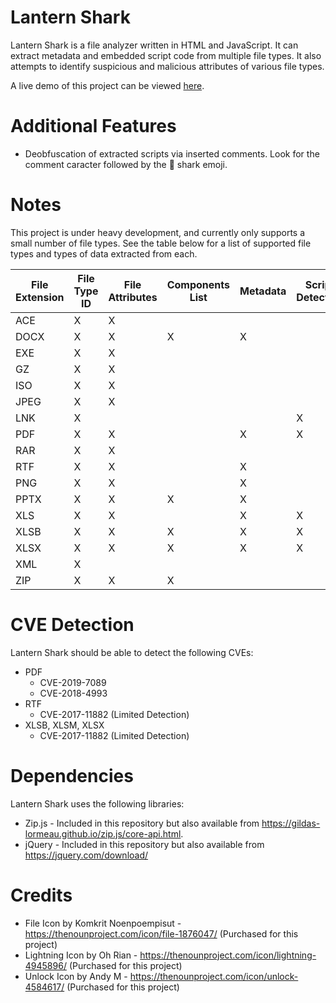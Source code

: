 # Lantern Shark
Lantern Shark is a file analyzer written in HTML and JavaScript. It can extract metadata and embedded script code from multiple file types. It also attempts to identify suspicious and malicious attributes of various file types.

A live demo of this project can be viewed [here](https://alecdhuse.github.io/Lantern-Shark/).

# Additional Features
  - Deobfuscation of extracted scripts via inserted comments. Look for the comment caracter followed by the 🦈 shark emoji.

# Notes
This project is under heavy development, and currently only supports a small number of file types.
See the table below for a list of supported file types and types of data extracted from each.

| File Extension | File Type ID | File Attributes | Components List | Metadata | Script Detection | Script Extraction |
| -------------- | ------------ | --------------- | --------------- | -------- | ---------------- | ----------------- |
| ACE            | X            | X               |                 |          |                  |                   |
| DOCX           | X            | X               | X               | X        |                  |                   |
| EXE            | X            | X               |                 |          |                  |                   |
| GZ             | X            | X               |                 |          |                  |                   |
| ISO            | X            | X               |                 |          |                  |                   |
| JPEG           | X            | X               |                 |          |                  |                   |
| LNK            | X            |                 |                 |          | X                | X                 |
| PDF            | X            | X               |                 | X        | X                | X                 |
| RAR            | X            | X               |                 |          |                  |                   |
| RTF            | X            | X               |                 | X        |                  |                   |
| PNG            | X            | X               |                 | X        |                  |                   |
| PPTX           | X            | X               | X               | X        |                  |                   |
| XLS            | X            | X               |                 | X        | X                | X                 |
| XLSB           | X            | X               | X               | X        | X                | X                 |
| XLSX           | X            | X               | X               | X        | X                | X                 |
| XML            | X            |                 |                 |          |                  |                   |
| ZIP            | X            | X               | X               |          |                  |                   |

# CVE Detection
Lantern Shark should be able to detect the following CVEs:

- PDF
  - CVE-2019-7089
  - CVE-2018-4993
- RTF
  - CVE-2017-11882 (Limited Detection)
- XLSB, XLSM, XLSX
  - CVE-2017-11882 (Limited Detection)

# Dependencies
Lantern Shark uses the following libraries:
- Zip.js - Included in this repository but also available from https://gildas-lormeau.github.io/zip.js/core-api.html.
- jQuery - Included in this repository but also available from https://jquery.com/download/

# Credits
- File Icon by Komkrit Noenpoempisut - https://thenounproject.com/icon/file-1876047/ (Purchased for this project)
- Lightning Icon by Oh Rian - https://thenounproject.com/icon/lightning-4945896/ (Purchased for this project)
- Unlock Icon by Andy M - https://thenounproject.com/icon/unlock-4584617/ (Purchased for this project)
